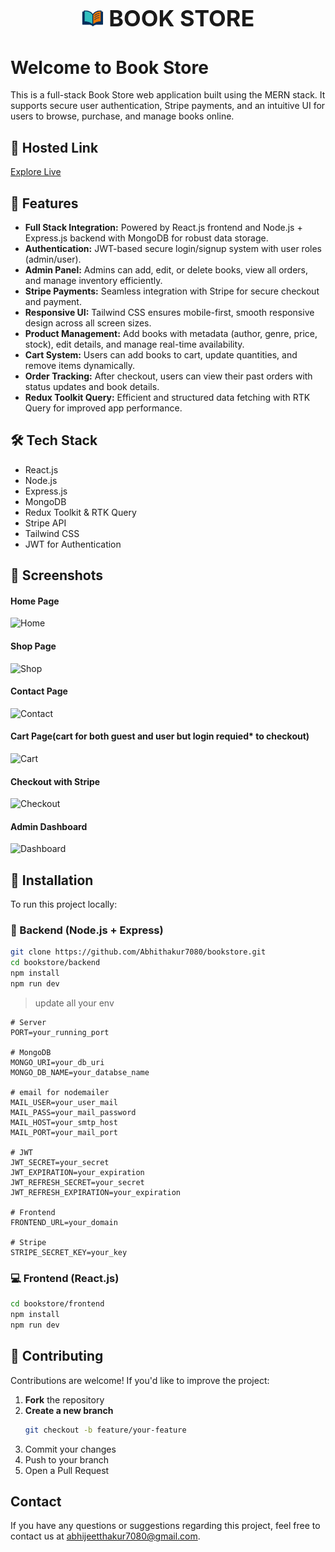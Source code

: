 <h1 align="center" style="font-size: 36px;">
  <img src="./client/src/assets/thumbnail.png" width="35"/> BOOK STORE
</h1>

# Welcome to Book Store 

This is a full-stack Book Store web application built using the MERN stack. It supports secure user authentication, Stripe payments, and an intuitive UI for users to browse, purchase, and manage books online.

## 🔗 Hosted Link
[Explore Live](https://bookstore-client-6l1s.onrender.com/)

## 🚀 Features

- **Full Stack Integration:** Powered by React.js frontend and Node.js + Express.js backend with MongoDB for robust data storage.
- **Authentication:** JWT-based secure login/signup system with user roles (admin/user).
- **Admin Panel:** Admins can add, edit, or delete books, view all orders, and manage inventory efficiently.
- **Stripe Payments:** Seamless integration with Stripe for secure checkout and payment.
- **Responsive UI:** Tailwind CSS ensures mobile-first, smooth responsive design across all screen sizes.
- **Product Management:** Add books with metadata (author, genre, price, stock), edit details, and manage real-time availability.
- **Cart System:** Users can add books to cart, update quantities, and remove items dynamically.
- **Order Tracking:** After checkout, users can view their past orders with status updates and book details.
- **Redux Toolkit Query:** Efficient and structured data fetching with RTK Query for improved app performance.

## 🛠️ Tech Stack

- React.js  
- Node.js  
- Express.js  
- MongoDB  
- Redux Toolkit & RTK Query  
- Stripe API  
- Tailwind CSS  
- JWT for Authentication

## 📸 Screenshots

#### Home Page
![Home](https://github.com/user-attachments/assets/a5a65abf-15c2-48ce-bcc7-51d0330f0bfb)


#### Shop Page
![Shop](https://github.com/user-attachments/assets/d8d49ae3-78a0-4e50-b694-e3ac91ce674b)

#### Contact Page
![Contact](https://github.com/user-attachments/assets/5c4d08e0-7bee-4cbf-8ba9-751845d9b74d)

#### Cart Page(cart for both guest and user but login requied* to checkout)
![Cart](https://github.com/user-attachments/assets/a0395f2e-f5e6-4c23-99b4-cfa1bca38a8a)

#### Checkout with Stripe
![Checkout](https://github.com/user-attachments/assets/d1bb58f0-cea5-45dd-b06d-f94efbc2c363)

#### Admin Dashboard
![Dashboard](https://github.com/user-attachments/assets/bd02bc30-5efa-44b2-aa51-d3048e084991)


## 🧩 Installation

To run this project locally:

### 🔐 Backend (Node.js + Express)

```bash
git clone https://github.com/Abhithakur7080/bookstore.git
cd bookstore/backend
npm install
npm run dev
```


> update all your env
```env
# Server
PORT=your_running_port

# MongoDB
MONGO_URI=your_db_uri
MONGO_DB_NAME=your_databse_name

# email for nodemailer
MAIL_USER=your_user_mail
MAIL_PASS=your_mail_password
MAIL_HOST=your_smtp_host
MAIL_PORT=your_mail_port

# JWT
JWT_SECRET=your_secret
JWT_EXPIRATION=your_expiration
JWT_REFRESH_SECRET=your_secret
JWT_REFRESH_EXPIRATION=your_expiration

# Frontend
FRONTEND_URL=your_domain

# Stripe
STRIPE_SECRET_KEY=your_key
```
### 💻 Frontend (React.js)
```bash
cd bookstore/frontend
npm install
npm run dev
```

## 🤝 Contributing

Contributions are welcome! If you'd like to improve the project:

1. **Fork** the repository  
2. **Create a new branch**  
   ```bash
   git checkout -b feature/your-feature
   ```
3. Commit your changes
4. Push to your branch
5. Open a Pull Request

## Contact
If you have any questions or suggestions regarding this project, feel free to contact us at [abhijeetthakur7080@gmail.com](mailto:abhijeetthakur7080@gmail.com).
